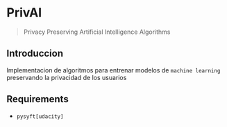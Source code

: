 <!--

#################################################
### THIS FILE WAS AUTOGENERATED! DO NOT EDIT! ###
#################################################
# file to edit: notebooks/index.ipynb
# command to build the docs after a change: nbdev_build_docs

-->

# PrivAI

> Privacy Preserving Artificial Intelligence Algorithms


## Introduccion
Implementacion de algoritmos para entrenar modelos de ```machine learning``` preservando la privacidad de los usuarios

## Requirements
- ```pysyft[udacity]```
